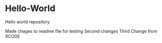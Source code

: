 # Hello-World
Hello world repository

Made chages to readme file for testing
Second changes
Third Change from XCODE
